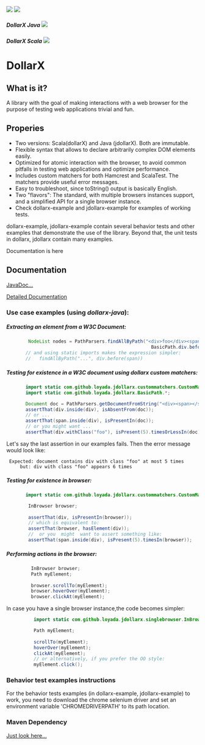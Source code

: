 [![][travis img]][travis]
[![][license img]][license]
##### DollarX Java [![][maven-java img]][maven-java]
##### DollarX Scala [![][maven-scala img]][maven-scala]
# DollarX

## What is it?
A library with the goal of making interactions with a web browser for the purpose 
of testing web applications trivial and fun.

## Properies
* Two versions: Scala(dollarX) and Java (jdollarX). Both are immutable.
* Flexible syntax that allows to declare arbitrarily complex DOM elements easily.
* Optimized for atomic interaction with the browser, to avoid common pitfalls in testing web applications and optimize performance.
* Includes custom matchers for both Hamcrest and ScalaTest. The matchers provide useful error messages.
* Easy to troubleshoot, since toString() output is basically English.
* Two "flavors": The standard, with multiple browsers instances support, and a simplified API for a single browser instance.
* Check dollarx-example and jdollarx-example for examples of working tests.



dollarx-example, jdollarx-example contain several behavior tests and other examples that demonstrate the use of the library. 
Beyond that, the unit tests in dollarx, jdollarx contain many examples. 

Documentation is here 
## Documentation

[JavaDoc...](https://www.javadoc.io/doc/com.github.loyada.dollarx/dollarx-java/)

[Detailed Documentation](http://dollarx.readthedocs.io/en/latest/)

### Use case examples (using *dollarx-java*):
##### Extracting an element from a W3C Document:
```java
        NodeList nodes = PathParsers.findAllByPath("<div>foo</div><span></span>><div>boo</div>",
                                                     BasicPath.div.before(BasicPath.span)); 
       // and using static imports makes the expression simpler:
       //   findAllByPath("...", div.before(span))                                              
```

##### Testing for existence in a W3C document using dollarx custom matchers:
```java
       import static com.github.loyada.jdollarx.custommatchers.CustomMatchers.*;
       import static com.github.loyada.jdollarx.BasicPath.*;

       Document doc = PathParsers.getDocumentFromString("<div><span></span></div>");
       assertThat(div.inside(div), isAbsentFrom(doc));
       // or ...
       assertThat(span.inside(div), isPresentIn(doc));
       // or you might want ...
       assertThat(div.withClass("foo"), isPresent(5).timesOrLessIn(doc));
```
Let's say the last assertion in our examples fails. Then the error message would look like:
```
 Expected: document contains div with class "foo" at most 5 times
     but: div with class "foo" appears 6 times
```

##### Testing for existence in browser:
```java
       import static com.github.loyada.jdollarx.custommatchers.CustomMatchers.*;

        InBrowser browser; 
 
        assertThat(div, isPresentIn(browser));
        // which is equivalent to:
        assertThat(browser, hasElement(div));
        //  or you  might  want to assert something like:
        assertThat(span.inside(div), isPresent(5).timesIn(browser));   
```

##### Performing actions in the browser:
```java
         InBrowser browser; 
         Path myElement;
         
         browser.scrollTo(myElement);
         browser.hoverOver(myElement);
         browser.clickAt(myElement);
```
 In case you have a single browser instance,the code becomes simpler:
```java
          import static com.github.loyada.jdollarx.singlebrowser.InBrowserSinglton.*;

          Path myElement;
          
          scrollTo(myElement);
          hoverOver(myElement);
          clickAt(myElement);
          // or alternatively, if you prefer the OO style:
          myElement.click();        
```

### Behavior test examples instructions
For the behavior tests examples (in dollarx-example, jdollarx-example) to work, you need to
download the chrome selenium driver and set an environment variable 'CHROMEDRIVERPATH' to its path location.

###  Maven Dependency
[Just look here...](http://search.maven.org/#search%7Cga%7C1%7Cdollarx)

[travis]:https://travis-ci.org/loyada/dollarx
[travis img]:https://travis-ci.org/loyada/dollarx.svg?branch=master

[maven-scala]:http://search.maven.org/#search|gav|1|g:"com.github.loyada.dollarx"%20AND%20a:"dollarx-scala"
[maven-scala img]:https://maven-badges.herokuapp.com/maven-central/com.github.loyada.dollarx/dollarx-scala/badge.svg

[maven-java]:http://search.maven.org/#search|gav|1|g:"com.github.loyada.dollarx"%20AND%20a:"dollarx-java"
[maven-java img]:https://maven-badges.herokuapp.com/maven-central/com.github.loyada.dollarx/dollarx-java/badge.svg

[license]:LICENSE.txt
[license img]:https://img.shields.io/badge/License-Apache%202-blue.svg
